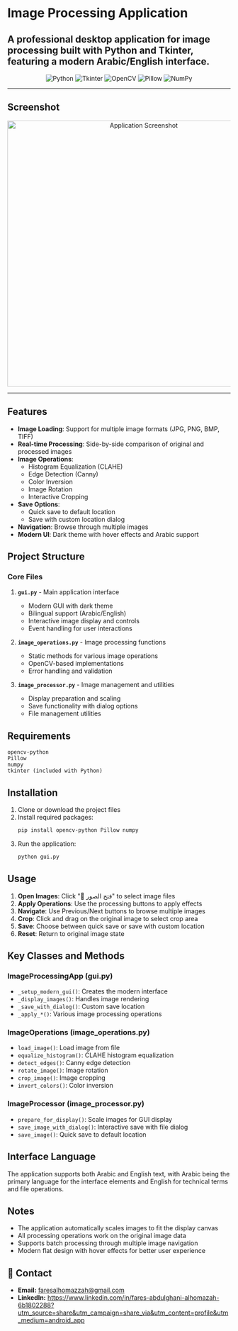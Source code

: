 # Image Processing Application


## A professional desktop application for image processing built with Python and Tkinter, featuring a modern Arabic/English interface.
<p align="center">
  <!-- Technologies -->
  <img src="https://img.shields.io/badge/Python-3776AB?style=for-the-badge&logo=python&logoColor=white" alt="Python" />
  <img src="https://img.shields.io/badge/Tkinter-FF6F00?style=for-the-badge&logo=python&logoColor=white" alt="Tkinter" />
  <img src="https://img.shields.io/badge/OpenCV-5C3EE8?style=for-the-badge&logo=opencv&logoColor=white" alt="OpenCV" />
  <img src="https://img.shields.io/badge/Pillow-5C1E00?style=for-the-badge&logo=pillow&logoColor=white" alt="Pillow" />
  <img src="https://img.shields.io/badge/numpy-013243?style=for-the-badge&logo=python&logoColor=white" alt="NumPy" />
</p>

---

## Screenshot

<p align="center">
<p align="center">
  <img src="https://github.com/user-attachments/assets/e28d9e2e-1a70-4a18-b747-482b4af133b5" alt="Application Screenshot" width="600" />
</p>
</p>

---

## Features

- **Image Loading**: Support for multiple image formats (JPG, PNG, BMP, TIFF)
- **Real-time Processing**: Side-by-side comparison of original and processed images
- **Image Operations**:
  - Histogram Equalization (CLAHE)
  - Edge Detection (Canny)
  - Color Inversion
  - Image Rotation
  - Interactive Cropping
- **Save Options**: 
  - Quick save to default location
  - Save with custom location dialog
- **Navigation**: Browse through multiple images
- **Modern UI**: Dark theme with hover effects and Arabic support

## Project Structure

### Core Files

1. **`gui.py`** - Main application interface
   - Modern GUI with dark theme
   - Bilingual support (Arabic/English)
   - Interactive image display and controls
   - Event handling for user interactions

2. **`image_operations.py`** - Image processing functions
   - Static methods for various image operations
   - OpenCV-based implementations
   - Error handling and validation

3. **`image_processor.py`** - Image management and utilities
   - Display preparation and scaling
   - Save functionality with dialog options
   - File management utilities
  
  

## Requirements

```
opencv-python
Pillow
numpy
tkinter (included with Python)
```

## Installation

1. Clone or download the project files
2. Install required packages:
   ```bash
   pip install opencv-python Pillow numpy
   ```
3. Run the application:
   ```bash
   python gui.py
   ```

## Usage

1. **Open Images**: Click "📂 فتح الصور" to select image files
2. **Apply Operations**: Use the processing buttons to apply effects
3. **Navigate**: Use Previous/Next buttons to browse multiple images
4. **Crop**: Click and drag on the original image to select crop area
5. **Save**: Choose between quick save or save with custom location
6. **Reset**: Return to original image state

## Key Classes and Methods

### ImageProcessingApp (gui.py)
- `_setup_modern_gui()`: Creates the modern interface
- `_display_images()`: Handles image rendering
- `_save_with_dialog()`: Custom save location
- `_apply_*()`: Various image processing operations

### ImageOperations (image_operations.py)
- `load_image()`: Load image from file
- `equalize_histogram()`: CLAHE histogram equalization
- `detect_edges()`: Canny edge detection
- `rotate_image()`: Image rotation
- `crop_image()`: Image cropping
- `invert_colors()`: Color inversion

### ImageProcessor (image_processor.py)
- `prepare_for_display()`: Scale images for GUI display
- `save_image_with_dialog()`: Interactive save with file dialog
- `save_image()`: Quick save to default location

## Interface Language

The application supports both Arabic and English text, with Arabic being the primary language for the interface elements and English for technical terms and file operations.

## Notes

- The application automatically scales images to fit the display canvas
- All processing operations work on the original image data
- Supports batch processing through multiple image navigation
- Modern flat design with hover effects for better user experience

## 📧 Contact

- **Email:** faresalhomazzah@gmail.com
- **LinkedIn:** https://www.linkedin.com/in/fares-abdulghani-alhomazah-6b1802288?utm_source=share&utm_campaign=share_via&utm_content=profile&utm_medium=android_app



